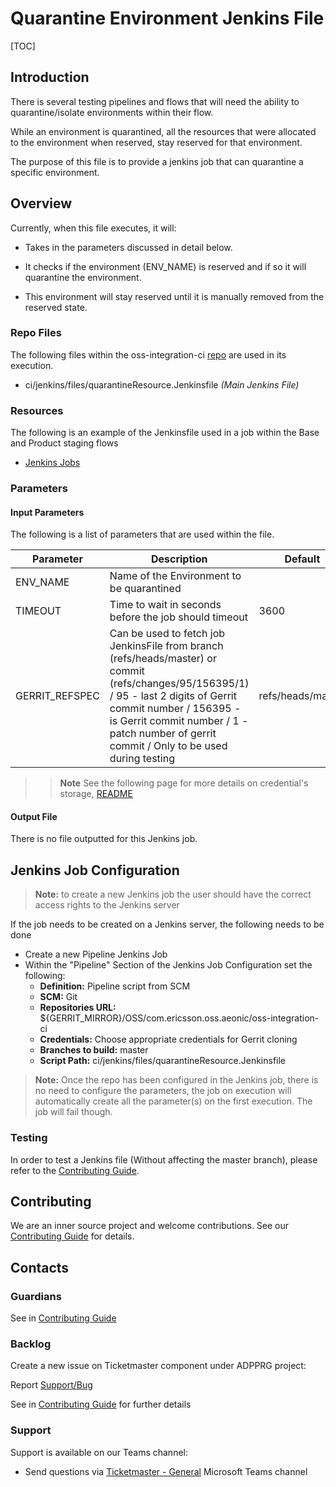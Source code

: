 # Quarantine Environment Jenkins File

[TOC]

## Introduction

There is several testing pipelines and flows that will need the ability to quarantine/isolate environments within their flow.

While an environment is quarantined, all the resources that were allocated to the environment when reserved, stay reserved for that environment.

The purpose of this file is to provide a jenkins job that can quarantine a specific environment.

## Overview

Currently, when this file executes, it will:

- Takes in the parameters discussed in detail below.


- It checks if the environment (ENV_NAME) is reserved and if so it will quarantine the environment.


- This environment will stay reserved until it is manually removed from the reserved state.

### Repo Files
The following files within the oss-integration-ci [repo](https://gerrit-gamma.gic.ericsson.se/#/admin/projects/OSS/com.ericsson.oss.aeonic/oss-integration-ci)
are used in its execution.
- ci/jenkins/files/quarantineResource.Jenkinsfile *(Main Jenkins File)*

### Resources

The following is an example of the Jenkinsfile used in a job within the Base and Product staging flows
- [Jenkins Jobs](https://fem8s11-eiffel052.eiffel.gic.ericsson.se:8443/jenkins/job/OSS-Integration-Quarantine-Environment/)

### Parameters

#### Input Parameters

The following is a list of parameters that are used within the file.

| Parameter      | Description                                                                                                                                                                                                                                                    | Default           |
|----------------|----------------------------------------------------------------------------------------------------------------------------------------------------------------------------------------------------------------------------------------------------------------|-------------------|
| ENV_NAME       | Name of the Environment to be quarantined                                                                                                                                                                                                                      |                   |
| TIMEOUT        | Time to wait in seconds before the job should timeout                                                                                                                                                                                                          | 3600              |
| GERRIT_REFSPEC | Can be used to fetch job JenkinsFile from branch (refs/heads/master) or commit (refs/changes/95/156395/1) / 95 - last 2 digits of Gerrit commit number / 156395 - is Gerrit commit number / 1 - patch number of gerrit commit / Only to be used during testing | refs/heads/master |
>> **Note** See the following page for more details on credential's storage, [README](Credentials_Storage.md)

#### Output File

There is no file outputted for this Jenkins job.

## Jenkins Job Configuration

> **Note:** to create a new Jenkins job the user should have the correct access rights to the Jenkins server

If the job needs to be created on a Jenkins server, the following needs to be done

- Create a new Pipeline Jenkins Job
- Within the "Pipeline" Section of the Jenkins Job Configuration set the following:
    * **Definition:** Pipeline script from SCM
    * **SCM:** Git
    * **Repositories URL:** ${GERRIT_MIRROR}/OSS/com.ericsson.oss.aeonic/oss-integration-ci
    * **Credentials:** Choose appropriate credentials for Gerrit cloning
    * **Branches to build:** master
    * **Script Path:** ci/jenkins/files/quarantineResource.Jenkinsfile
> **Note:** Once the repo has been configured in the Jenkins job, there is no need to configure the parameters, the job on execution
will automatically create all the parameter(s) on the first execution. The job will fail though.

### Testing

In order to test a Jenkins file (Without affecting the master branch), please refer to the [Contributing Guide](../Contribution_Guide.md).

## Contributing

We are an inner source project and welcome contributions. See our
[Contributing Guide](../Contribution_Guide.md) for details.

## Contacts

### Guardians

See in [Contributing Guide](../Contribution_Guide.md)

### Backlog

Create a new issue on Ticketmaster component under ADPPRG project:

Report [Support/Bug](https://jira-oss.seli.wh.rnd.internal.ericsson.com/browse/IDUN-4091)

See in [Contributing Guide](../Contribution_Guide.md) for further details

### Support

Support is available on our Teams channel:

- Send questions via
  [Ticketmaster - General](https://teams.microsoft.com/l/channel/19%3a9f5ed758e3a6405daffee42e0284268b%40thread.skype/General?groupId=1483901a-b5c4-445a-b707-aa7a5d0c1b4c&tenantId=92e84ceb-fbfd-47ab-be52-080c6b87953f)
  Microsoft Teams channel
